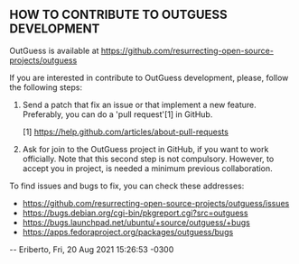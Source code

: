 ## HOW TO CONTRIBUTE TO OUTGUESS DEVELOPMENT

OutGuess is available at https://github.com/resurrecting-open-source-projects/outguess

If you are interested in contribute to OutGuess development, please, follow the
following steps:

1. Send a patch that fix an issue or that implement a new feature.
   Preferably, you can do a 'pull request'[1] in GitHub.

   [1] https://help.github.com/articles/about-pull-requests

2. Ask for join to the OutGuess project in GitHub, if you want to work
   officially. Note that this second step is not compulsory. However,
   to accept you in project, is needed a minimum previous collaboration.


To find issues and bugs to fix, you can check these addresses:

   - https://github.com/resurrecting-open-source-projects/outguess/issues
   - https://bugs.debian.org/cgi-bin/pkgreport.cgi?src=outguess
   - https://bugs.launchpad.net/ubuntu/+source/outguess/+bugs
   - https://apps.fedoraproject.org/packages/outguess/bugs

  -- Eriberto, Fri, 20 Aug 2021 15:26:53 -0300
